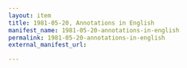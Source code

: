 ```yaml
---
layout: item
title: 1981-05-20, Annotations in English
manifest_name: 1981-05-20-annotations-in-english
permalink: 1981-05-20-annotations-in-english
external_manifest_url: 

---
```

<!-- Add an essay or interpretive material below this line,
using HTML or markdown.  Do not modify this file above this line -->
